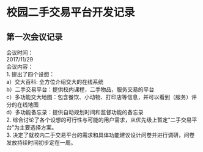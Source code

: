 # 校园二手交易平台开发记录

## 第一次会议记录
会议时间：  
    2017/11/29  
会议内容：  
    1. 提出了四个设想：  
        a）交大百科: 全方位介绍交大的在线系统  
        b）二手交易平台：提供校内课程，二手物品，服务交易的平台  
        c）多功能交大地图：包含餐饮、小动物、打印店等信息，并可以看到（服务）评分的在线地图  
        d）多功能备忘录：提供自动规划时间和监督功能的备忘录     
    2. 综合讨论了各个设想的可行性与可能的用户需求，从优先级上暂定“二手交易平台”为主要选择方案。  
    3. 决定了就校内二手交易平台的需求和具体功能建议设计问卷并进行调研，问卷发放持续时间初步定在一周。  

